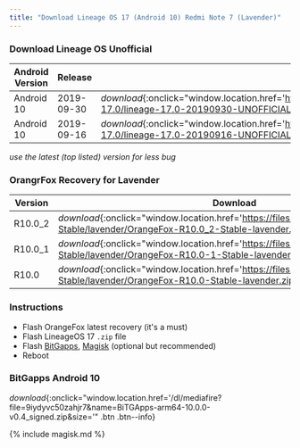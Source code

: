 ```yaml
---
title: "Download Lineage OS 17 (Android 10) Redmi Note 7 (Lavender)"
---
```


### Download Lineage OS Unofficial

|Android Version|Release|Download|Size|
|---|---|---|---|
|Android 10|2019-09-30|_download_{:onclick="window.location.href='https://sourceforge.net/projects/letsmakecakes/files/LineageOS-17.0/lineage-17.0-20190930-UNOFFICIAL-lavender.zip/download'" .btn .btn--success}|822.9 MB|
|Android 10|2019-09-16|_download_{:onclick="window.location.href='https://sourceforge.net/projects/letsmakecakes/files/LineageOS-17.0/lineage-17.0-20190916-UNOFFICIAL-lavender.zip/download'" .btn .btn--danger}|790.9 MB|

_use the latest (top listed) version for less bug_

### OrangrFox Recovery for Lavender

|Version|Download|
|---|---|
|R10.0_2|_download_{:onclick="window.location.href='https://files.orangefox.tech/OrangeFox-Stable/lavender/OrangeFox-R10.0_2-Stable-lavender.zip'" .btn .btn--success}|
|R10.0_1|_download_{:onclick="window.location.href='https://files.orangefox.tech/OrangeFox-Stable/lavender/OrangeFox-R10.0-1-Stable-lavender.zip'" .btn .btn--success}|
|R10.0|_download_{:onclick="window.location.href='https://files.orangefox.tech/OrangeFox-Stable/lavender/OrangeFox-R10.0-Stable-lavender.zip'" .btn .btn--success}|

### Instructions

- Flash OrangeFox latest recovery (it's a must)
- Flash LineageOS 17 `.zip` file
- Flash [BitGapps](#bitgapps-android-10), [Magisk](#magisk) (optional but recommended)
- Reboot

### BitGapps Android 10

_download_{:onclick="window.location.href='/dl/mediafire?file=9iydyvc50zahjr7&name=BiTGApps-arm64-10.0.0-v0.4_signed.zip&size='" .btn .btn--info}

{% include magisk.md %}
